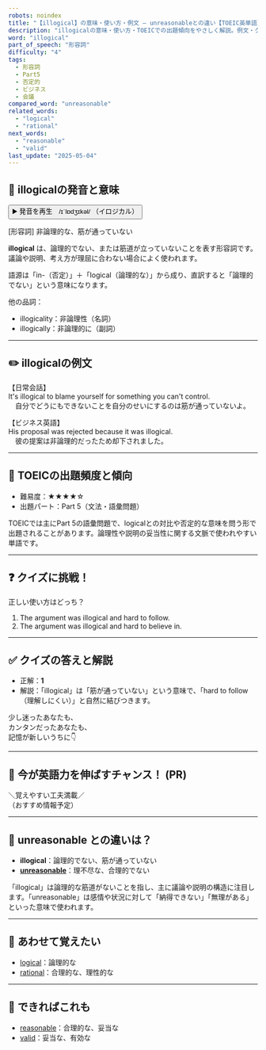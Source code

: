 ```yaml
---
robots: noindex
title: "【illogical】の意味・使い方・例文 ― unreasonableとの違い【TOEIC英単語】"
description: "illogicalの意味・使い方・TOEICでの出題傾向をやさしく解説。例文・クイズ付きでunreasonableとの違いもわかりやすく学べます。"
word: "illogical"
part_of_speech: "形容詞"
difficulty: "4"
tags:
  - 形容詞
  - Part5
  - 否定的
  - ビジネス
  - 会議
compared_word: "unreasonable"
related_words:
  - "logical"
  - "rational"
next_words:
  - "reasonable"
  - "valid"
last_update: "2025-05-04"
---
```


## 🔰 illogicalの発音と意味

<button class="play-audio" onclick="playTTS('illogical')">
  <span class="play-audio-main">
    ▶️ 発音を再生　/ɪˈlɒdʒɪkəl/
  </span>
  <span class="play-audio-sub">
    （イロジカル）
  </span>
</button>

[形容詞] 非論理的な、筋が通っていない

**illogical** は、論理的でない、または筋道が立っていないことを表す形容詞です。議論や説明、考え方が理屈に合わない場合によく使われます。

語源は「in-（否定）」＋「logical（論理的な）」から成り、直訳すると「論理的でない」という意味になります。

他の品詞：  
- illogicality：非論理性（名詞）
- illogically：非論理的に（副詞）

---

## ✏️ illogicalの例文

【日常会話】  
It's illogical to blame yourself for something you can't control.  
　自分でどうにもできないことを自分のせいにするのは筋が通っていないよ。

【ビジネス英語】  
His proposal was rejected because it was illogical.  
　彼の提案は非論理的だったため却下されました。

---

## 🎯 TOEICの出題頻度と傾向

- 難易度：★★★★☆
- 出題パート：Part 5（文法・語彙問題）

TOEICでは主にPart 5の語彙問題で、logicalとの対比や否定的な意味を問う形で出題されることがあります。論理性や説明の妥当性に関する文脈で使われやすい単語です。

---

## ❓ クイズに挑戦！

正しい使い方はどっち？

1. The argument was illogical and hard to follow.  
2. The argument was illogical and hard to believe in.

---

## ✅ クイズの答えと解説

- 正解：**1**
- 解説：「illogical」は「筋が通っていない」という意味で、「hard to follow（理解しにくい）」と自然に結びつきます。

少し迷ったあなたも、  
カンタンだったあなたも、  
記憶が新しいうちに👇️

---

## 🚀 今が英語力を伸ばすチャンス！ (PR)

<div class="info-center">
＼覚えやすい工夫満載／<br>  
（おすすめ情報予定）
</div>

---

## 🤔  unreasonable との違いは？

- **illogical**：論理的でない、筋が通っていない
- **[unreasonable](/unreasonable)**：理不尽な、合理的でない

「illogical」は論理的な筋道がないことを指し、主に議論や説明の構造に注目します。「unreasonable」は感情や状況に対して「納得できない」「無理がある」といった意味で使われます。

---

## 🧩 あわせて覚えたい

- [logical](/logical)：論理的な
- [rational](/rational)：合理的な、理性的な

---

## 📖 できればこれも

- [reasonable](/reasonable)：合理的な、妥当な
- [valid](/valid)：妥当な、有効な

<!-- cvid: aid45_bid29 -->

